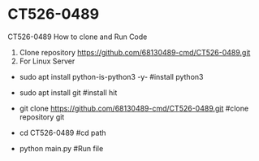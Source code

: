 ﻿# CT526-0489
CT526-0489 How to clone and Run Code
1. Clone repository 
https://github.com/68130489-cmd/CT526-0489.git
2. For Linux Server
- sudo apt install python-is-python3 -y- #install python3
- sudo apt install git #install hit
- git clone https://github.com/68130489-cmd/CT526-0489.git #clone repository git
- cd CT526-0489  #cd path

- python main.py #Run file
